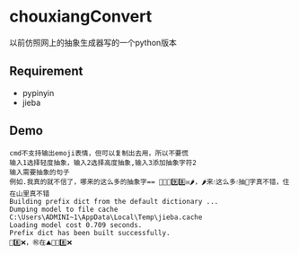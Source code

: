 # chouxiangConvert
以前仿照网上的抽象生成器写的一个python版本

## Requirement
 * pypinyin
 * jieba
## Demo
```
cmd不支持输出emoji表情，但可以复制出去用，所以不要慌
输入1选择轻度抽象，输入2选择高度抽象,输入3添加抽象字符2
输入需要抽象的句子
例如.我真的就不信了，哪来的这么多的抽象字== 👴💉💧9️⃣8️⃣✉🌶️，🌶️来💧这么多💧抽🐘字真不错，住在山里真不错
Building prefix dict from the default dictionary ...
Dumping model to file cache C:\Users\ADMINI~1\AppData\Local\Temp\jieba.cache
Loading model cost 0.709 seconds.
Prefix dict has been built successfully.
💉8️⃣❌，㊗在⛰️🎁💉8️⃣❌
```

